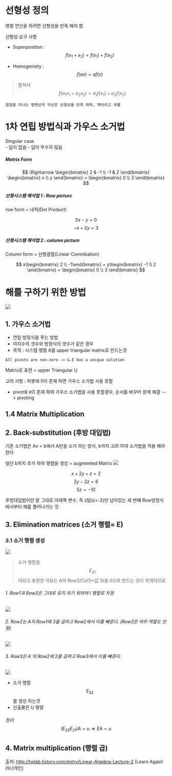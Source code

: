 # 선형성 정의 

행렬 연산을 하려면 선형성을 만족 해야 함. 

선형성 요구 사항 
- Superposition : $$f(x_1 + x_2) = f(x_1) + f(x_2) $$

- Homogeniety : $$ f(ax) = a f(x) $$

> 합쳐서 $$ f(a_1 x_1 + a_2 x_2) = a_1 f(x_1) + a_2 f(x_2)  $$

`원점을 지나는 평면상의 직선은 선형성을 만족 하며, 백터라고 부름`

# 1차 연립 방법식과 가우스 소거법

Singular case  
    - 답이 없음 
    - 답이 무수히 많음 


##### Matrix Form
$$
 \Rightarrow \begin{bmatrix} 2 & -1 \\ -1 & 2 \end{bmatrix} \begin{bmatrix} x \\ y \end{bmatrix} = \begin{bmatrix} 0 \\ 3 \end{bmatrix} 
$$

##### 선형시스템 해석법 1 : Row picture

row form = 내적(Dot Product)


$$ 2x -  y = 0 $$ 
$$ -x + 2y = 3 $$

##### 선형시스템 해석법 2 :  column picture

Column form  = 선형결합(Linear Comnibation)

$$
 x\begin{bmatrix} 2 \\ -1\end{bmatrix} + y\begin{bmatrix} -1 \\ 2 \end{bmatrix} = \begin{bmatrix} 0 \\ 3 \end{bmatrix} 
$$



# 해를 구하기 위한 방법
![](http://cfile6.uf.tistory.com/image/24502934581DC8162AFF95)

## 1. 가우스 소거법 
- 연립 방정식을 푸는 방법 
- 미지수의 갯수와 방정식의 갯수가 같은 경우
- 목적 : 시스템 행렬 A를 upper triangular matrix로 만드는것  

`All pivots are non-zero -> G.E has a unique solution`

Matrix로 표현 = upper Triangular U 

고려 사항 : 피봇에 0이 존재 하면 가우스 소거법 사용 못함 
- pivot에 `0`이 존재 하여 가우스 소거법을 사용 못할경우, 순서를 바꾸어 문제 해결 --> pivoting 

## 1.4 Matrix Multiplication 


## 2. Back-substitution (후방 대입법)
기존 소거법은 Ax = b에서 A만을 소거 하는 방식, b까지 고려 하여 소거법을 적용 해야 한다


일단 b까지 추가 하여 행렬을 생성 = augmented Matrix 
![](http://i.imgur.com/cSEt4bl.png)

 $$ x + 2y + z =  2 $$
 $$     2y -2z =  6 $$
 $$         5z =-10 $$ 
 
후방대입법이란 말 그대로 아래쪽 변수, 즉 z텀(z=-2)만 남아있는 세 번째 Row방정식에서부터 해를 풀어나가는 것





## 3. Elimination matrices (소거 행렬= E)

### 3.1 소거 행렬 생성 

![](http://cfile9.uf.tistory.com/image/2669753358220C1E0E87C5)

> 소거 행렬을 $$ E_{21}$$이라고 표현한 이유는 A의 Row2/Col1(=값 3)을 0으로 만드는 것이 목적이므로 

###### 1. Row1과 Row3은 그대로 유지 하기 위하여 I 행렬로 지정 
![](http://cfile25.uf.tistory.com/image/252B3C45582211FC070F56)

###### 2. Row2는 A의 Row1에 3을 곱하고 Row2에서 이를 뺴준다. (Row3은 아무 역할도 안함)
![](http://cfile9.uf.tistory.com/image/2762593F58234AB60AF0BE)

###### 3. Row3은 A`의 Row2에 2를 곱하고 Row3에서 이를 뺴준다. 
![](http://cfile3.uf.tistory.com/image/254C143F582353E038D2FD)
- 소거 행렬 $$ E_{32}$$ 를 생성 하는것 
- 산출물은 U 행렬

###### 정리 $$ (E_{32}E_{21}) A = u \Rightarrow EA=u $$




## 4. Matrix multiplication (행렬 곱)



출처: http://twlab.tistory.com/entry/Linear-Algebra-Lecture-2 [Learn Again! 러너게인]

